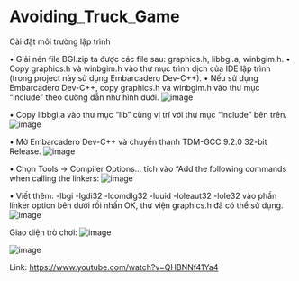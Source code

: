 # Avoiding_Truck_Game
Cài đặt môi trường lập trình

•	Giải nén file BGI.zip ta được các file sau: graphics.h, libbgi.a, winbgim.h.
•	Copy graphics.h và winbgim.h vào thư mục trình dịch của IDE lập trình (trong project này sử dụng Embarcadero Dev-C++).
•	Nếu sử dụng Embarcadero Dev-C++, copy graphics.h và winbgim.h vào thư mục “include” theo đường dẫn như hình dưới.
![image](https://github.com/td2510/Avoiding_Truck_Game/assets/111385453/cf100cfe-13cd-4a4c-b513-75529567ad9a)


•	Copy libbgi.a vào thư mục “lib” cùng vị trí với thư mục “include” bên trên.
![image](https://github.com/td2510/Avoiding_Truck_Game/assets/111385453/c857cbd7-cce0-43a7-a4f2-2626eb80234d)



•	Mở Embarcadero Dev-C++ và chuyển thành TDM-GCC 9.2.0 32-bit Release.
![image](https://github.com/td2510/Avoiding_Truck_Game/assets/111385453/b52a049b-dd67-4fa2-82ea-31d4719d5fa6)



•	Chọn Tools -> Compiler Options… tích vào “Add the following commands when calling the linkers: 
![image](https://github.com/td2510/Avoiding_Truck_Game/assets/111385453/8ba51cb3-b2e9-458b-a208-6c4251fe4ae8)



•	Viết thêm: -lbgi -lgdi32 -lcomdlg32 -luuid -loleaut32 -lole32 vào phần linker option bên dưới rồi nhấn OK, thư viện graphics.h đã có thể sử dụng.
![image](https://github.com/td2510/Avoiding_Truck_Game/assets/111385453/ef6aa781-7244-4b0b-85fd-5addccc54894)


Giao diện trò chơi:
![image](https://github.com/td2510/Avoiding_Truck_Game/assets/111385453/7f000642-7d87-4fe6-8e7c-d8ac7d8c7efb)

![image](https://github.com/td2510/Avoiding_Truck_Game/assets/111385453/96d94df7-7f1c-40f2-9b19-8929e279f981)



Link: https://www.youtube.com/watch?v=QHBNNf41Ya4
